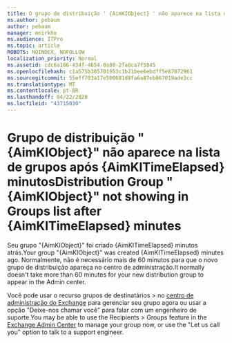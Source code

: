 ```yaml
---
title: O grupo de distribuição ' {AimKIObject} ' não aparece na lista de grupos após {AimKITimeElapsed} minutos
ms.author: pebaum
author: pebaum
manager: mnirkhe
ms.audience: ITPro
ms.topic: article
ROBOTS: NOINDEX, NOFOLLOW
localization_priority: Normal
ms.assetid: cdc6a166-434f-4654-8a80-2fa8ca7f5845
ms.openlocfilehash: c1a575b305701953c1b21bee6ebdff5e87072961
ms.sourcegitcommit: 55eff703a17e500681d8fa6a87eb067019ade3cc
ms.translationtype: MT
ms.contentlocale: pt-BR
ms.lasthandoff: 04/22/2020
ms.locfileid: "43715030"
---
```

# <a name="distribution-group-aimkiobject-not-showing-in-groups-list-after-aimkitimeelapsed-minutes"></a><span data-ttu-id="de3d9-102">Grupo de distribuição "{AimKIObject}" não aparece na lista de grupos após {AimKITimeElapsed} minutos</span><span class="sxs-lookup"><span data-stu-id="de3d9-102">Distribution Group "{AimKIObject}" not showing in Groups list after {AimKITimeElapsed} minutes</span></span>

<span data-ttu-id="de3d9-103">Seu grupo "{AimKIObject}" foi criado {AimKITimeElapsed} minutos atrás.</span><span class="sxs-lookup"><span data-stu-id="de3d9-103">Your group "{AimKIObject}" was created {AimKITimeElapsed} minutes ago.</span></span> <span data-ttu-id="de3d9-104">Normalmente, não é necessário mais de 60 minutos para que o novo grupo de distribuição apareça no centro de administração.</span><span class="sxs-lookup"><span data-stu-id="de3d9-104">It normally doesn't take more than 60 minutes for your new distribution group to appear in the Admin center.</span></span>
  
<span data-ttu-id="de3d9-105">Você pode usar o recurso grupos de destinatários > no [centro de administração do Exchange](https://outlook.office365.com/ecp/?rfr=Admin_o365&amp;exsvurl=1&amp;mkt=en-US.aspx) para gerenciar seu grupo agora ou usar a opção "Deixe-nos chamar você" para falar com um engenheiro de suporte.</span><span class="sxs-lookup"><span data-stu-id="de3d9-105">You may be able to use the Recipients > Groups feature in the [Exchange Admin Center](https://outlook.office365.com/ecp/?rfr=Admin_o365&amp;exsvurl=1&amp;mkt=en-US.aspx) to manage your group now, or use the "Let us call you" option to talk to a support engineer.</span></span> 
  